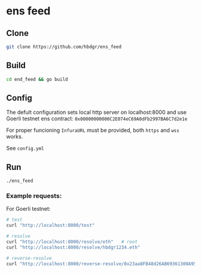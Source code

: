 # ens feed

## Clone
```sh
git clone https://github.com/hbdgr/ens_feed
```

## Build
```sh
cd end_feed && go build
```

## Config
The defult configuration sets local http server on localhost:8000 and use Goerli testnet ens contract: `0x00000000000C2E074eC69A0dFb2997BA6C7d2e1e`

For proper funcioning `InfuraURL` must be provided, both `https` and `wss` works.

See `config.yml`

## Run
```
./ens_feed
```

### Example requests:

For Goerli testnet:
```sh
# test
curl "http://localhost:8000/test"

# resolve
curl "http://localhost:8000/resolve/eth"   # root
curl "http://localhost:8000/resolve/hbdgr1234.eth"

# reverse-resolve
curl "http://localhost:8000/reverse-resolve/0x23aa8FB48d26AB69361300A953D2dF9e7C9d19b6"
```
